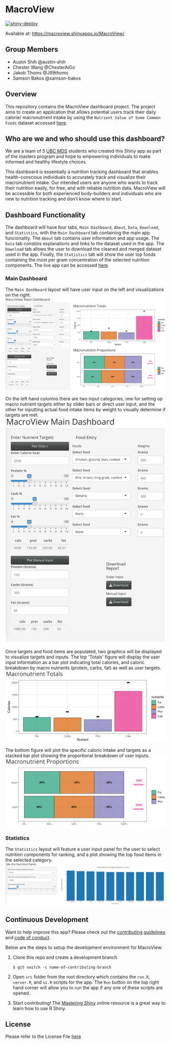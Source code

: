 # MacroView

[![shiny-deploy](https://github.com/UBC-MDS/MacroView/actions/workflows/deploy-app.yaml/badge.svg?branch=Chester-CICD)](https://github.com/UBC-MDS/MacroView/actions/workflows/deploy-app.yaml)

Available at: https://macroview.shinyapps.io/MacroView/

## Group Members

-   Austin Shih @austin-shih
-   Chester Wang @ChesterAiGo
-   Jakob Thoms @J99thoms
-   Samson Bakos @samson-bakos

## Overview

This repository contains the MacroView dashboard project. The project aims to create an application that allows potential users track their daily calorie/ macronutrient intake by using the `Nutrient Value of Some Common Foods` dataset accessed [here](https://open.canada.ca/data/en/dataset/a289fd54-060c-4a96-9fcf-b1c6e706426f).


## Who are we and who should use this dashboard?

We are a team of 5 [UBC MDS](https://masterdatascience.ubc.ca/) students who created this Shiny app as part of the masters program and hope to empowering individuals to make informed and healthy lifestyle choices.

This dashboard is essentially a nutrition tracking dashboard that enables health-conscious individuals to accurately track and visualize their macronutrient intake. Our intended users are anyone who wants to track their nutrition easily, for free, and with reliable nutrition data. MacroView will be accessible for both experienced body-builders and individuals who are new to nutrition tracking and don't know where to start.

## Dashboard Functionality

The dashboard will have four tabs, `Main Dashboard`, `About`, `Data`, `Download`, and `Statistics`, with the `Main Dashboard` tab containing the main app funcionality. The `About` tab contains user information and app usage. The `Data` tab conatins explanations and links to the dataset used in the app. The `Download` tab allows the user to download the cleaned and merged dataset used in the app. Finally, the `Statistics` tab will show the user top foods containing the most per gram concentration of the selected nutrition components. The live app can be accessed [here](https://macroview.shinyapps.io/MacroView-v1/).

### Main Dashboard

The `Main Dashboard` layout will have user input on the left and visualizations on the right.
![](img/dashboard.png)


On the left hand columns there are two input categories, one for setting up macro nutrient targets either by slider bars or direct user input, and the other for inputting actual food intake items by weight to visually determine if targets are met.
![](img/user_input.png)

Once targets and food items are populated, two graphics will be displayed to visualize targets and inputs. The top 'Totals' figure will display the user input information as a bar plot indicating total calories, and caloric breakdown by macro nutrients (protein, carbs, fat) as well as user targets.
![](img/totals.png)

The bottom figure will plot the specific caloric intake and targets as a stacked bar plot showing the proportional breakdown of user inputs.
![](img/proportions.png)

### Statistics

The `Statistics` layout will feature a user input panel for the user to select nutrition components for ranking, and a plot showing the top food items in the selected category.
![](img/statistics.png)

## Continuous Development

Want to help improve this app? Please check out the [contributing guidelines](https://github.com/UBC-MDS/MacroView/blob/main/CONTRIBUTING.md) and [code of conduct](https://github.com/UBC-MDS/MacroView/blob/main/CODE_OF_CONDUCT.md).

Below are the steps to setup the development environment for MacroView:

1. Clone this repo and create a development branch
    ``` console
    $ git switch -c name-of-contributing-branch
    ```
2. Open `src` folder from the root directory which contains the `run.R`, `server.R`, and `ui.R` scripts for the app. The `Run` button on the top right hand corner will allow you to run the app if any one of these scripts are opened.

3. Start contributing! The [Mastering Shiny](https://mastering-shiny.org/) online resource is a great way to learn how to use R Shiny.


## License

Please refer to the License File [here](https://github.com/UBC-MDS/MacroView/blob/main/LICENSE)
